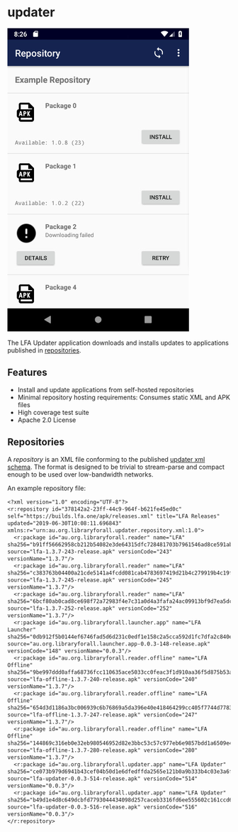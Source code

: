 updater
===

![updater](./src/site/resources/updater.jpg?raw=true)

The LFA Updater application downloads and installs updates to applications published in
[repositories](#repositories).

## Features

* Install and update applications from self-hosted repositories
* Minimal repository hosting requirements: Consumes static XML and APK files
* High coverage test suite
* Apache 2.0 License

## Repositories

A _repository_ is an XML file conforming to the published [updater xml schema](au.org.libraryforall.updater.repository.xml.v1_0/src/main/resources/au/org/libraryforall/updater/repository/xml/v1_0/schema-1.0.xsd).
The format is designed to be trivial to stream-parse and compact enough to be used over
low-bandwidth networks.

An example repository file:

```
<?xml version="1.0" encoding="UTF-8"?>
<r:repository id="378142a2-23ff-44c9-964f-b621fe45ed0c" self="https://builds.lfa.one/apk/releases.xml" title="LFA Releases" updated="2019-06-30T10:08:11.696843" xmlns:r="urn:au.org.libraryforall.updater.repository.xml:1.0">
  <r:package id="au.org.libraryforall.reader" name="LFA" sha256="b91ff56662958cb212b54082e3de64315dfc728481703b7961546ad8ce591ab0" source="lfa-1.3.7-243-release.apk" versionCode="243" versionName="1.3.7"/>
  <r:package id="au.org.libraryforall.reader" name="LFA" sha256="c383763b04400a21cde5141a4fcdd081cab4783697419d21b4c279919b4c19f7" source="lfa-1.3.7-245-release.apk" versionCode="245" versionName="1.3.7"/>
  <r:package id="au.org.libraryforall.reader" name="LFA" sha256="6bcf80ab0cad8ce698f72a72983f4e7c31a0d4a3fafa24ac09913bf9d7ea5dc6" source="lfa-1.3.7-252-release.apk" versionCode="252" versionName="1.3.7"/>
  <r:package id="au.org.libraryforall.launcher.app" name="LFA Launcher" sha256="0db912f5b0144ef6746fad5d6d231c0edf1e158c2a5cca592d1fc7dfa2c840ef" source="au.org.libraryforall.launcher.app-0.0.3-148-release.apk" versionCode="148" versionName="0.0.3"/>
  <r:package id="au.org.libraryforall.reader.offline" name="LFA Offline" sha256="9be997ddd0affa68736fcc110635ace5033cc0feac3f1d910aa36f5d875b53ac" source="lfa-offline-1.3.7-240-release.apk" versionCode="240" versionName="1.3.7"/>
  <r:package id="au.org.libraryforall.reader.offline" name="LFA Offline" sha256="654d3d1186a3bc006939c6b76869a5da396e40e418464299cc405f7744d77835" source="lfa-offline-1.3.7-247-release.apk" versionCode="247" versionName="1.3.7"/>
  <r:package id="au.org.libraryforall.reader.offline" name="LFA Offline" sha256="144869c316eb0e32eb980546952d82e3bbc53c57c977eb6e9857bdd1a6509e48" source="lfa-offline-1.3.7-280-release.apk" versionCode="280" versionName="1.3.7"/>
  <r:package id="au.org.libraryforall.updater.app" name="LFA Updater" sha256="ce073b979d6941b43cef04b50d1e6dfedffda2565e121b0a9b333b4c03e3a6f2" source="lfa-updater-0.0.3-514-release.apk" versionCode="514" versionName="0.0.3"/>
  <r:package id="au.org.libraryforall.updater.app" name="LFA Updater" sha256="b49d1e4d8c649dcbfd7793044434098d257caceb3316fd6ee555602c161ccd65" source="lfa-updater-0.0.3-516-release.apk" versionCode="516" versionName="0.0.3"/>
</r:repository>
```
